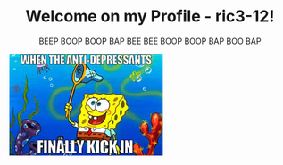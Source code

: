 <div align="center">
    <h1>Welcome on my Profile - ric3-12!</h1>
    <p>BEEP BOOP BOOP BAP BEE BEE BOOP BOOP BAP BOO BAP</p>
</div>

![Screenshot](funny_spongebob_meme_1.jpg)


